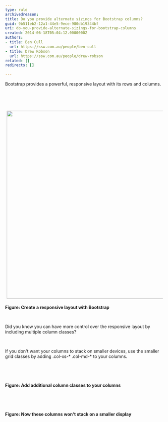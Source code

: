 ```yaml
---
type: rule
archivedreason: 
title: Do you provide alternate sizings for Bootstrap columns?
guid: 9b511eb2-12a1-44e5-9ece-980db19344bf
uri: do-you-provide-alternate-sizings-for-bootstrap-columns
created: 2014-06-18T05:04:12.0000000Z
authors:
- title: Ben Cull
  url: https://ssw.com.au/people/ben-cull
- title: Drew Robson
  url: https://ssw.com.au/people/drew-robson
related: []
redirects: []

---
```



<span style="line-height&#58;20.799999237060547px;">Bootstrap provides a powerful, responsive layout with its rows and columns.</span>
<br><excerpt class='endintro'></excerpt><br>
<div><br></div>​<span style="line-height&#58;1.6;">&#160;</span><br><img src="file&#58;///C&#58;/Users/DREWRO~1/AppData/Local/Temp/msohtmlclip1/01/clip_image002.jpg" alt="" style="width&#58;605px;margin&#58;5px;" /><p><strong>Figure&#58; Create a responsive layout with Bootstrap</strong></p><p>&#160;</p><p>Did you know you can have more control over the responsive layout by including multiple column classes?</p><p>&#160;</p><p>If you don't want your columns to stack on smaller devices, use the smaller grid classes by adding .col-xs-* .col-md-* to your columns.</p><p>&#160;</p><p>&#160;</p><p><strong>Figure&#58; Add additional column classes to your columns</strong></p><p>&#160;</p><p>&#160;</p><p><strong>Figure&#58; Now these columns won't stack on a smaller display</strong></p>


